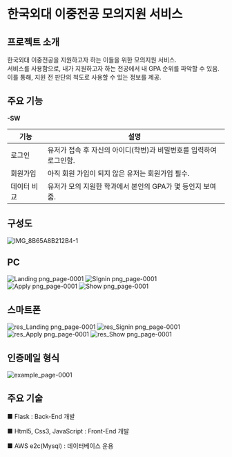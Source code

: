# 한국외대 이중전공 모의지원 서비스
## 프로젝트 소개
한국외대 이중전공을 지원하고자 하는 이들을 위한 모의지원 서비스.  
서비스를 사용함으로, 내가 지원하고자 하는 전공에서 내 GPA 순위를 파악할 수 있음.  
이를 통해, 지원 전 판단의 척도로 사용할 수 있는 정보를 제공.  

## 주요 기능
**-SW**

| 기능 | 설명 |
| ------ | ------ |
| 로그인 | 유저가 접속 후 자신의 아이디(학번)과 비밀번호를 입력하여 로그인함. |
| 회원가입 | 아직 회원 가입이 되지 않은 유저는 회원가입 필수. |
| 데이터 비교 | 유저가 모의 지원한 학과에서 본인의 GPA가 몇 등인지 보여줌. |

## 구성도

![IMG_8B65A8B212B4-1](https://user-images.githubusercontent.com/83502596/194326930-9dd2b897-fc8f-4f63-85a8-dcf9a593560b.jpeg)

## PC
![Landing png_page-0001](https://user-images.githubusercontent.com/83502596/194328320-10d91ba7-ef69-4ce2-91d1-204c42bace44.jpg)
![SIgnin png_page-0001](https://user-images.githubusercontent.com/83502596/194328355-dc9fd741-71f2-4526-97df-24f43007ad13.jpg)
![Apply png_page-0001](https://user-images.githubusercontent.com/83502596/194328436-dca7fb03-e728-4719-8df2-420ddd47a3b2.jpg)
![Show png_page-0001](https://user-images.githubusercontent.com/83502596/194328498-5f95e960-43f9-4806-aa9f-75290c6fd8c0.jpg)

## 스마트폰
![res_Landing png_page-0001](https://user-images.githubusercontent.com/83502596/194328739-af5fc5d3-3dd0-4996-ba3f-c009b0c17f6b.jpg)
![res_Signin png_page-0001](https://user-images.githubusercontent.com/83502596/194328821-ace592b6-1f23-4345-87c8-87c66ddda0b8.jpg)
![res_Apply png_page-0001](https://user-images.githubusercontent.com/83502596/194328925-e4404f4d-40d8-4a4b-a904-dafb39df91be.jpg)
![res_Show png_page-0001](https://user-images.githubusercontent.com/83502596/194329008-741f3978-0cb8-4cd0-921e-2ecd0167b102.jpg)

## 인증메일 형식
![example_page-0001](https://user-images.githubusercontent.com/83502596/194329123-c753047d-9a20-42cf-9d2a-9a03c8bae7c9.jpg)


## 주요 기술
■ Flask : Back-End 개발

■ Html5, Css3, JavaScript :  Front-End 개발

■ AWS e2c(Mysql) : 데이터베이스 운용  
